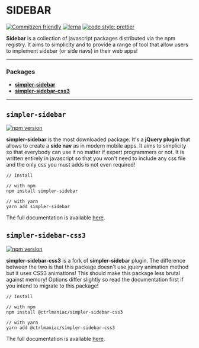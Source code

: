 # SIDEBAR

[![Commitizen friendly](https://img.shields.io/badge/commitizen-friendly-brightgreen.svg)](http://commitizen.github.io/cz-cli/)
[![lerna](https://img.shields.io/badge/maintained%20with-lerna-cc00ff.svg)](https://lerna.js.org/)
[![code style: prettier](https://img.shields.io/badge/code_style-prettier-ff69b4.svg)](https://github.com/prettier/prettier)

**Sidebar** is a collection of javascript packages distributed via the npm registry. It aims to simplicity and to provide a range of tool that allow users to implement sidebar (or side navs) in their web apps!

---

### Packages

- [**simpler-sidebar**](./packages/simpler/README.md)
- [**simpler-sidebar-css3**](./packages/simpler-css3/README.md)

---

## `simpler-sidebar`

[![npm version](https://badge.fury.io/js/%40ctrlmaniac%2Fsimpler-sidebar.svg)](https://badge.fury.io/js/%40ctrlmaniac%2Fsimpler-sidebar)

**simpler-sidebar** is the most downloaded package. It's a **jQuery plugin** that allows to create a **side nav** as in modern mobile apps. It aims to simplicity so that everybody can use it no matter if expert programmers or not. It is written entirely in javascript so that you won't need to include any css file and the only css you must adds is not even required!

```shell
// Install

// with npm
npm install simpler-sidebar

// with yarn
yarn add simpler-sidebar
```

The full documentation is available [here](./packages/simpler/README.md).

## `simpler-sidebar-css3`

[![npm version](https://badge.fury.io/js/%40ctrlmaniac%2Fsimpler-sidebar-css3.svg)](https://badge.fury.io/js/%40ctrlmaniac%2Fsimpler-sidebar-css3)

**simpler-sidebar-css3** is a fork of **simpler-sidebar** plugin. The difference between the two is that this package doesn't use jquery animation method but it uses CSS3 animations! This should make this package less brutal against memory! Options differ slightly so read the documentation first if you intend to migrate to this package!

```shell
// Install

// with npm
npm install @ctrlmaniac/simpler-sidebar-css3

// with yarn
yarn add @ctrlmaniac/simpler-sidebar-css3
```

The full documentation is available [here](./packages/simpler-css3/README.md).
